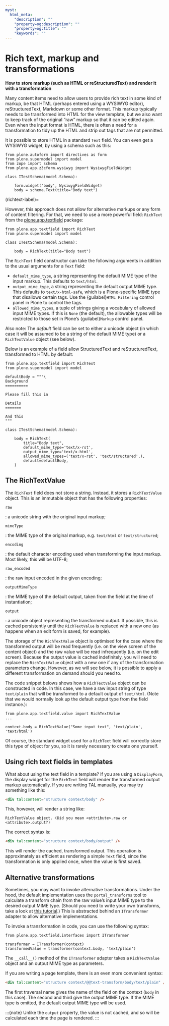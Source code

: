 ```yaml
---
myst:
  html_meta:
    "description": ""
    "property=og:description": ""
    "property=og:title": ""
    "keywords": ""
---
```


# Rich text, markup and transformations

**How to store markup (such as HTML or reStructuredText) and render it with a transformation**

Many content items need to allow users to provide rich text in some kind
of markup, be that HTML (perhaps entered using a WYSIWYG editor),
reStructuredText, Markdown or some other format. This markup typically
needs to be transformed into HTML for the view template, but we also
want to keep track of the original “raw” markup so that it can be edited
again. Even when the input format is HTML, there is often a need for a
transformation to tidy up the HTML and strip out tags that are not
permitted.

It is possible to store HTML in a standard `Text` field. You can even
get a WYSIWYG widget, by using a schema such as this:

```
from plone.autoform import directives as form
from plone.supermodel import model
from zope import schema
from plone.app.z3cform.wysiwyg import WysiwygFieldWidget

class ITestSchema(model.Schema):

    form.widget('body', WysiwygFieldWidget)
    body = schema.Text(title="Body text")
```

(richtext-label)=

However, this approach does not allow for alternative markups or any
form of content filtering. For that, we need to use a more powerful
field: `RichText` from the [plone.app.textfield] package:

```
from plone.app.textfield import RichText
from plone.supermodel import model

class ITestSchema(model.Schema):

    body = RichText(title="Body text")
```

The `RichText` field constructor can take the following arguments in
addition to the usual arguments for a `Text` field:

- `default_mime_type`, a string representing the default MIME type of
  the input markup. This defaults to `text/html`.
- `output_mime_type`, a string representing the default output MIME
  type. This defaults to `text/x-html-safe`, which is a Plone-specific
  MIME type that disallows certain tags. Use the {guilabel}`HTML Filtering`
  control panel in Plone to control the tags.
- `allowed_mime_types`, a tuple of strings giving a vocabulary of
  allowed input MIME types. If this is `None` (the default), the
  allowable types will be restricted to those set in Plone’s
  {guilabel}`Markup` control panel.

Also note: The *default* field can be set to either a unicode object (in
which case it will be assumed to be a string of the default MIME type)
or a `RichTextValue` object (see below).

Below is an example of a field allow StructuredText and
reStructuredText, transformed to HTML by default:

```
from plone.app.textfield import RichText
from plone.supermodel import model

defaultBody = """\
Background
==========

Please fill this in

Details
=======

And this
"""

class ITestSchema(model.Schema):

    body = RichText(
        title="Body text",
        default_mime_type='text/x-rst',
        output_mime_type='text/x-html',
        allowed_mime_types=('text/x-rst', 'text/structured',),
        default=defaultBody,
    )
```

## The RichTextValue

The `RichText` field does not store a string. Instead, it stores a
`RichTextValue` object. This is an immutable object that has the
following properties:

`raw`

: a unicode string with the original input markup;

`mimeType`

: the MIME type of the original markup, e.g. `text/html` or
  `text/structured`;

`encoding`

: the default character encoding used when transforming the input markup.
  Most likely, this will be UTF-8;

`raw_encoded`

: the raw input encoded in the given encoding;

`outputMimeType`

: the MIME type of the default output, taken from the field at the time of
  instantiation;

`output`

: a unicode object representing the transformed output. If possible, this
  is cached persistently until the `RichTextValue` is replaced with a
  new one (as happens when an edit form is saved, for example).

The storage of the `RichTextValue` object is optimised for the case where
the transformed output will be read frequently (i.e. on the view screen
of the content object) and the raw value will be read infrequently (i.e.
on the edit screen). Because the output value is cached indefinitely,
you will need to replace the `RichTextValue` object with a new one if any
of the transformation parameters change. However, as we will see below,
it is possible to apply a different transformation on demand should you
need to.

The code snippet belows shows how a `RichTextValue` object can be
constructed in code. In this case, we have a raw input string of type
`text/plain` that will be transformed to a default output of
`text/html`. (Note that we would normally look up the default output
type from the field instance.):

```
from plone.app.textfield.value import RichTextValue
...

context.body = RichTextValue("Some input text", 'text/plain', 'text/html')
```

Of course, the standard widget used for a `RichText` field will
correctly store this type of object for you, so it is rarely necessary
to create one yourself.

## Using rich text fields in templates

What about using the text field in a template? If you are using a
`DisplayForm`, the display widget for the `RichText` field will render
the transformed output markup automatically. If you are writing TAL
manually, you may try something like this:

```html
<div tal:content="structure context/body" />
```

This, however, will render a string like:

```
RichTextValue object. (Did you mean <attribute>.raw or <attribute>.output?)
```

The correct syntax is:

```html
<div tal:content="structure context/body/output" />
```

This will render the cached, transformed output. This operation is
approximately as efficient as rendering a simple `Text` field, since the
transformation is only applied once, when the value is first saved.

## Alternative transformations

Sometimes, you may want to invoke alternative transformations. Under the
hood, the default implementation uses the `portal_transforms` tool to
calculate a transform chain from the raw value’s input MIME type to the
desired output MIME type. (Should you need to write your own transforms,
take a look at [this tutorial].) This is abstracted behind an
`ITransformer` adapter to allow alternative implementations.

To invoke a transformation in code, you can use the following syntax:

```
from plone.app.textfield.interfaces import ITransformer

transformer = ITransformer(context)
transformedValue = transformer(context.body, 'text/plain')
```

The `__call__()` method of the `ITransformer` adapter takes a
`RichTextValue` object and an output MIME type as parameters.

If you are writing a page template, there is an even more convenient
syntax:

```html
<div tal:content="structure context/@@text-transform/body/text/plain" />
```

The first traversal name gives the name of the field on the context
(`body` in this case). The second and third give the output MIME type.
If the MIME type is omitted, the default output MIME type will be used.

:::{note}
Unlike the `output` property, the value is not cached, and so
will be calculated each time the page is rendered.
:::

[plone.app.textfield]: http://pypi.python.org/pypi/plone.app.textfield
[this tutorial]: http://plone.org/documentation/kb/portal-transforms
